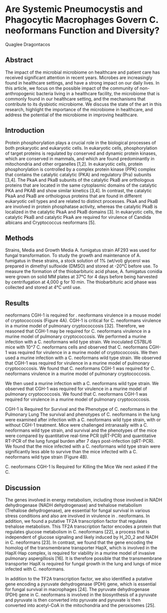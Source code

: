# Are Systemic Pneumocystis and Phagocytic Macrophages Govern C. neoformans Function and Diversity?
Quaglee Dragontacos


## Abstract
The impact of the microbial microbiome on healthcare and patient care has received significant attention in recent years. Microbes are increasingly found in healthcare settings, and have a strong impact on our daily lives. In this article, we focus on the possible impact of the community of non-anthropogenic bacteria living in a healthcare facility, the microbiome that is commonly found in our healthcare setting, and the mechanisms that contribute to its dysbiotic microbiome. We discuss the state of the art in this research, highlight the importance of the microbiome in healthcare, and address the potential of the microbiome in improving healthcare.


## Introduction
Protein phosphorylation plays a crucial role in the biological processes of both prokaryotic and eukaryotic cells. In eukaryotic cells, phosphorylation of target proteins is regulated by conserved and dynamic protein kinases, which are conserved in mammals, and which are found predominantly in mitochondria and other organelles [1,2]. In eukaryotic cells, protein phosphorylation is controlled by a complex protein kinase (PPK) complex that contains the catalytic catalytic (PKA) and regulatory (Pra) subunits [3,4]. The PkaA and PkaB subunits of the catalytic PkaB are orthologous proteins that are located in the same cytoplasmic domains of the catalytic PKA and PKAB and show similar kinetics [3,4]. In contrast, the catalytic PkaA and PkaB are orthologous proteins that are found in different eukaryotic cell types and are related to distinct processes. PkaA and PkaB are involved in protein phosphatase activity, whereas the catalytic PkaB is localized in the catalytic PkaA and PkaB domains [3]. In eukaryotic cells, the catalytic PkaB and catalytic PkaA are required for virulence of Candida albicans and Cryptococcus neoformans [5].


## Methods
Strains, Media and Growth Media
A. fumigatus strain AF293 was used for fungal transformation. To study the growth and maintenance of A. fumigatus in these strains, a stock solution of 1% (wt/vol) glycerol was prepared in dimethyl sulfoxide (DMSO) and stored at -20°C before use. To measure the formation of the thiobarbituric acid phase, A. fumigatus conidia were grown on solid MM plates at 37°C for 4 days before being harvested by centrifugation at 4,000 g for 10 min. The thiobarbituric acid phase was collected and stored at 4°C until use.


## Results
neoformans CGH-1 is required for . neoformans virulence in a mouse model of cryptococcosis (Figure 4A). CGH-1 is critical for C. neoformans virulence in a murine model of pulmonary cryptococcosis [32]. Therefore, we reasoned that CGH-1 may be required for C. neoformans virulence in a murine model of pulmonary cryptococcosis. We performed a murine infection with a C. neoformans wild type strain. We inoculated C57BL/6 mice with 10^7 C. neoformans cells and observed that C. neoformans CGH-1 was required for virulence in a murine model of cryptococcosis. We then used a murine infection with a C. neoformans wild type strain. We observed that CGH-1 was required for virulence in a murine model of pulmonary cryptococcosis. We found that C. neoformans CGH-1 was required for C. neoformans virulence in a murine model of pulmonary cryptococcosis.

We then used a murine infection with a C. neoformans wild type strain. We observed that CGH-1 was required for virulence in a murine model of pulmonary cryptococcosis. We found that C. neoformans CGH-1 was required for virulence in a murine model of pulmonary cryptococcosis.

CGH-1 is Required for Survival and the Phenotype of C. neoformans in the Pulmonary Lung
The survival and phenotypes of C. neoformans in the lung were examined after infection with a C. neoformans wild type strain, with or without CGH-1 treatment. Mice were challenged intranasally with a C. neoformans wild type strain, and survival and the phenotypes of the mice were compared by quantitative real-time PCR (qRT-PCR) and quantitative RT-PCR of the lung fungal burden after 7 days post-infection (qRT-PCR). We found that the mice infected with a C. neoformans wild type strain were significantly less able to survive than the mice infected with a C. neoformans wild type strain (Figure 4B).

C. neoformans CGH-1 Is Required for Killing the Mice
We next asked if the C.


## Discussion
The genes involved in energy metabolism, including those involved in NADH dehydrogenase (NADH dehydrogenase) and trehalose metabolism (Trehalose dehydrogenase), are essential for fungal survival in various stress conditions and also are involved in virulence in . neoformans. In addition, we found a putative TF2A transcription factor that regulates trehalose metabolism. This TF2A transcription factor encodes a protein that regulates glucose metabolism in C. neoformans [22], a process that is independent of glucose signaling and likely induced by H_2O_2 and NADH in C. neoformans [23]. In contrast, we found that the gene encoding the homolog of the transmembrane transporter HapX, which is involved in the HapX-Hap complex, is required for viability in a murine model of invasive pulmonary aspergillosis [16]. It is therefore possible that the transmembrane transporter HapX is required for fungal growth in the lung and lungs of mice infected with C. neoformans.

In addition to the TF2A transcription factor, we also identified a putative gene encoding a pyruvate dehydrogenase (PDH) gene, which is essential for fungal survival in macrophages [24]. The pyruvate dehydrogenase (PDH) gene in C. neoformans is involved in the biosynthesis of a pyruvate and pyruvate is then converted into pyruvate and pyruvate is then converted into acetyl-CoA in the mitochondria and the peroxisomes [25].
